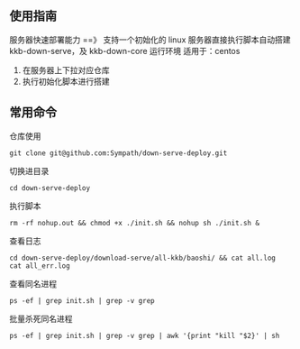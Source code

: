 ## 使用指南

服务器快速部署能力 ==》 支持一个初始化的 linux 服务器直接执行脚本自动搭建 kkb-down-serve，及 kkb-down-core 运行环境
适用于：centos

1. 在服务器上下拉对应仓库
2. 执行初始化脚本进行搭建

## 常用命令

仓库使用

```
git clone git@github.com:Sympath/down-serve-deploy.git
```

切换进目录

```
cd down-serve-deploy
```

执行脚本

```
rm -rf nohup.out && chmod +x ./init.sh && nohup sh ./init.sh &
```

查看日志

```
cd down-serve-deploy/download-serve/all-kkb/baoshi/ && cat all.log
cat all_err.log
```

查看同名进程

```
ps -ef | grep init.sh | grep -v grep
```

批量杀死同名进程

```
ps -ef | grep init.sh | grep -v grep | awk '{print "kill "$2}' | sh
```
